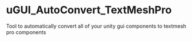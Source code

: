 # uGUI_AutoConvert_TextMeshPro
Tool to automatically convert all of your unity gui components to textmesh pro components
